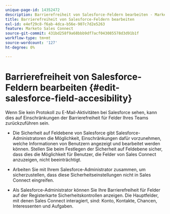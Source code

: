 ```yaml
---
unique-page-id: 14352472
description: Barrierefreiheit von Salesforce-Feldern bearbeiten - Marketo-Dokumente - Produktdokumentation
title: Barrierefreiheit von Salesforce-Feldern bearbeiten
exl-id: e4ef29c8-f6ab-4dca-b56e-907c7d2e5263
feature: Marketo Sales Connect
source-git-commit: 431bd258f9a68bbb9df7acf043085578d3d91b1f
workflow-type: tm+mt
source-wordcount: '127'
ht-degree: 0%

---
```


# Barrierefreiheit von Salesforce-Feldern bearbeiten {#edit-salesforce-field-accesibility}

Wenn Sie kein Protokoll zu E-Mail-Aktivitäten bei Salesforce sehen, kann dies auf Einschränkungen der Barrierefreiheit für Felder Ihres Teams zurückzuführen sein.

* Die Sicherheit auf Feldebene von Salesforce gibt Salesforce-Administratoren die Möglichkeit, Einschränkungen dafür vorzunehmen, welche Informationen von Benutzern angezeigt und bearbeitet werden können. Stellen Sie beim Festlegen der Sicherheit auf Feldebene sicher, dass dies die Möglichkeit für Benutzer, die Felder von Sales Connect anzuzeigen, nicht beeinträchtigt.

* Arbeiten Sie mit Ihrem Salesforce-Administrator zusammen, um sicherzustellen, dass diese Sicherheitseinstellungen nicht in Sales Connect eingreifen.

* Als Salesforce-Administrator können Sie Ihre Barrierefreiheit für Felder auf der Registerkarte Sicherheitskontrollen anzeigen. Die Hauptfelder, mit denen Sales Connect interagiert, sind: Konto, Kontakte, Chancen, Interessenten und Aufgaben.
